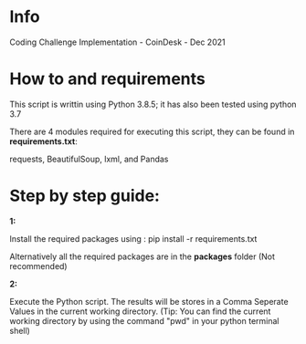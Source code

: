 # Info
Coding Challenge Implementation - CoinDesk - Dec 2021


# How to and requirements

This script is writtin using Python 3.8.5; it has also been tested using python 3.7

There are 4 modules required for executing this script, they can be found in **requirements.txt**:

requests, BeautifulSoup, lxml, and Pandas

# Step by step guide:

**1:**

Install the required packages using : pip install -r requirements.txt

Alternatively all the required packages are in the **packages** folder (Not recommended)

**2:**

Execute the Python script. The results will be stores in a Comma Seperate Values in the current working directory. (Tip: You can find the current working directory by using the command "pwd" in your python terminal shell)
